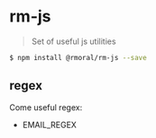 # rm-js
> Set of useful js utilities

```sh
$ npm install @rmoral/rm-js --save
```

## regex
Come useful regex:

* EMAIL_REGEX
